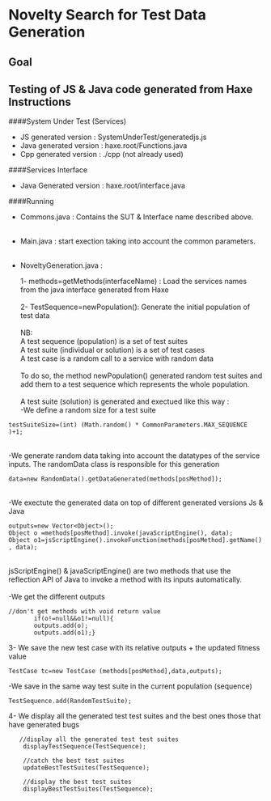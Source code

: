 Novelty Search for Test Data Generation
=================================
Goal
-----
Testing of JS & Java code generated from Haxe
Instructions
-----
####System Under Test (Services)
- JS generated version : SystemUnderTest/generatedjs.js 
- Java generated version : haxe.root/Functions.java
- Cpp generated version : ./cpp (not already used)

####Services Interface
- Java Generated version : haxe.root/interface.java

####Running
- Commons.java : Contains the SUT & Interface name described above.<br><br>
- Main.java : start exection taking into account the common parameters.<br><br>
- NoveltyGeneration.java :<br>
  
  1- methods=getMethods(interfaceName) : Load the services names from the java interface generated from Haxe<br><br>
  2- TestSequence=newPopulation(): Generate the initial population of test data<br><br>
NB: <br>
A test sequence (population) is a set of test suites <br>
A test suite (individual or solution) is a set of test cases <br>
A test case is a random call to a service with random data<br><br>
To do so, the method newPopulation() generated random test suites and add them to a test sequence which represents the whole population.<br><br>
A test suite (solution) is generated and exectued like this way : <br>
-We define a random size for a test suite<br>

```
testSuiteSize=(int) (Math.random() * CommonParameters.MAX_SEQUENCE )+1;
  ```
  <br>
-We generate random data taking into account the datatypes of the service inputs. The randomData class is responsible for this generation<br>

```
data=new RandomData().getDataGenerated(methods[posMethod]);
```
<br>
 -We exectute the generated data on top of different generated versions Js & Java<br>
 
 ``` 
outputs=new Vector<Object>();
Object o =methods[posMethod].invoke(javaScriptEngine(), data);
Object o1=jsScriptEngine().invokeFunction(methods[posMethod].getName() , data);
```
<br>
jsScriptEngine() & javaScriptEngine() are two methods that use the reflection API of Java to invoke a method with its inputs automatically. <br><br>
-We get the different outputs

 ``` 
 //don't get methods with void return value
	    if(o!=null&&o1!=null){
	    outputs.add(o);
	    outputs.add(o1);}
``` 

  3- We save the new test case with its relative outputs + the updated fitness value

 ``` 
TestCase tc=new TestCase (methods[posMethod],data,outputs);
 ``` 
 -We save in the same way test suite in the current population (sequence)
 
  ``` 
 TestSequence.add(RandomTestSuite);
  ``` 
  4- We display all the generated test test suites and the best ones those that have generated bugs
  
     
       //display all the generated test test suites
		displayTestSequence(TestSequence);
		
		//catch the best test suites
		updateBestTestSuites(TestSequence);

		//display the best test suites
		displayBestTestSuites(TestSequence);
		 